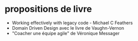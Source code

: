 

# propositions de livre

- Working effectively with legacy code - Michael C Feathers
- Domain Driven Design avec le livre de Vaughn-Vernon
- "Coacher une équipe agile" de Véronique Messager
